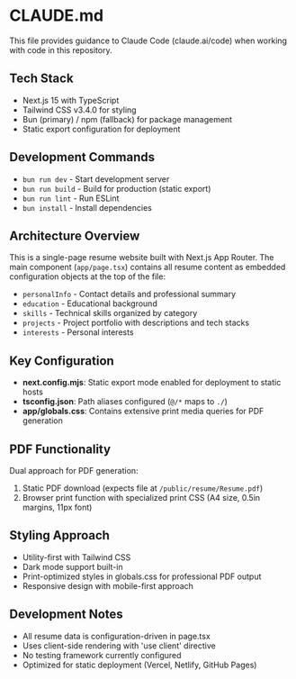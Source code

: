 # CLAUDE.md

This file provides guidance to Claude Code (claude.ai/code) when working with code in this repository.

## Tech Stack
- Next.js 15 with TypeScript
- Tailwind CSS v3.4.0 for styling
- Bun (primary) / npm (fallback) for package management
- Static export configuration for deployment

## Development Commands
- `bun run dev` - Start development server
- `bun run build` - Build for production (static export)
- `bun run lint` - Run ESLint
- `bun install` - Install dependencies

## Architecture Overview
This is a single-page resume website built with Next.js App Router. The main component (`app/page.tsx`) contains all resume content as embedded configuration objects at the top of the file:

- `personalInfo` - Contact details and professional summary
- `education` - Educational background
- `skills` - Technical skills organized by category
- `projects` - Project portfolio with descriptions and tech stacks
- `interests` - Personal interests

## Key Configuration
- **next.config.mjs**: Static export mode enabled for deployment to static hosts
- **tsconfig.json**: Path aliases configured (`@/*` maps to `./`)
- **app/globals.css**: Contains extensive print media queries for PDF generation

## PDF Functionality
Dual approach for PDF generation:
1. Static PDF download (expects file at `/public/resume/Resume.pdf`)
2. Browser print function with specialized print CSS (A4 size, 0.5in margins, 11px font)

## Styling Approach
- Utility-first with Tailwind CSS
- Dark mode support built-in
- Print-optimized styles in globals.css for professional PDF output
- Responsive design with mobile-first approach

## Development Notes
- All resume data is configuration-driven in page.tsx
- Uses client-side rendering with 'use client' directive
- No testing framework currently configured
- Optimized for static deployment (Vercel, Netlify, GitHub Pages)